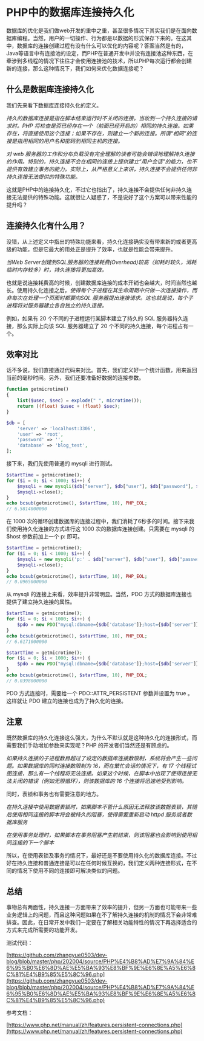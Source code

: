 # PHP中的数据库连接持久化

数据库的优化是我们做web开发的重中之重，甚至很多情况下其实我们是在面向数据库编程。当然，用户的一切操作、行为都是以数据的形式保存下来的。在这其中，数据库的连接创建过程有没有什么可以优化的内容呢？答案当然是有的，Java等语言中有连接池的设定，而PHP在普通开发中并没有连接池这种东西，在牵涉到多线程的情况下往往才会使用连接池的技术，所以PHP每次运行都会创建新的连接，那么这种情况下，我们如何来优化数据连接呢？

## 什么是数据库连接持久化

我们先来看下数据库连接持久化的定义。

*持久的数据库连接是指在脚本结束运行时不关闭的连接。当收到一个持久连接的请求时。PHP 将检查是否已经存在一个（前面已经开启的）相同的持久连接。如果存在，将直接使用这个连接；如果不存在，则建立一个新的连接。所谓“相同”的连接是指用相同的用户名和密码到相同主机的连接。*

*对 web 服务器的工作和分布负载没有完全理解的读者可能会错误地理解持久连接的作用。特别的，持久连接不会在相同的连接上提供建立“用户会话”的能力，也不提供有效建立事务的能力。实际上，从严格意义上来讲，持久连接不会提供任何非持久连接无法提供的特殊功能。*

这就是PHP中的连接持久化，不过它也指出了，持久连接不会提供任何非持久连接无法提供的特殊功能。这就很让人疑惑了，不是说好了这个方案可以带来性能的提升吗？

## 连接持久化有什么用？

没错，从上述定义中指出的特殊功能来看，持久化连接确实没有带来新的或者更高级的功能，但是它最大的用处正是提升了效率，也就是性能会带来提升。

*当Web Server创建到SQL服务器的连接耗费(Overhead)较高（如耗时较久，消耗临时内存较多）时，持久连接将更加高效。*

也就是说连接耗费高的时候，创建数据库连接的成本开销也会越大，时间当然也越长。使用持久化连接之后，*使得每个子进程在其生命周期中只做一次连接操作，而非每次在处理一个页面时都要向SQL 服务器提出连接请求。这也就是说，每个子进程将对服务器建立各自独立的持久连接。*

例如，如果有 20 个不同的子进程运行某脚本建立了持久的 SQL 服务器持久连接，那么实际上向该 SQL 服务器建立了 20 个不同的持久连接，每个进程占有一个。

## 效率对比

话不多说，我们直接通过代码来对比。首先，我们定义好一个统计函数，用来返回当前的毫秒时间。另外，我们还要准备好数据的连接参数。

```php
function getmicrotime()
{
    list($usec, $sec) = explode(" ", microtime());
    return ((float) $usec + (float) $sec);
}

$db = [
    'server' => 'localhost:3306',
    'user' => 'root',
    'password' => '',
    'database' => 'blog_test',
];
```

接下来，我们先使用普通的 mysqli 进行测试。

```php
$startTime = getmicrotime();
for ($i = 0; $i < 1000; $i++) {
    $mysqli = new mysqli($db["server"], $db["user"], $db["password"], $db["database"]); //持久连接
    $mysqli->close();
}
echo bcsub(getmicrotime(), $startTime, 10), PHP_EOL;
// 6.5814000000
```

在 1000 次的循环创建数据库的连接过程中，我们消耗了6秒多的时间。接下来我们使用持久化连接的方式进行这 1000 次的数据库连接创建。只需要在 mysqli 的 $host 参数前加上一个 p: 即可。

```php
$startTime = getmicrotime();
for ($i = 0; $i < 1000; $i++) {
    $mysqli = new mysqli('p:' . $db["server"], $db["user"], $db["password"], $db["database"]); //持久连接
    $mysqli->close();
}
echo bcsub(getmicrotime(), $startTime, 10), PHP_EOL;
// 0.0965000000
```

从 mysqli 的连接上来看，效率提升非常明显。当然，PDO 方式的数据库连接也提供了建立持久连接的属性。

```php
$startTime = getmicrotime();
for ($i = 0; $i < 1000; $i++) {
    $pdo = new PDO("mysql:dbname={$db['database']};host={$db['server']}", $db['user'], $db['password']);
}
echo bcsub(getmicrotime(), $startTime, 10), PHP_EOL;
// 6.6171000000

$startTime = getmicrotime();
for ($i = 0; $i < 1000; $i++) {
    $pdo = new PDO("mysql:dbname={$db['database']};host={$db['server']}", $db['user'], $db['password'], [PDO::ATTR_PERSISTENT => true]); //持久连接
}
echo bcsub(getmicrotime(), $startTime, 10), PHP_EOL;
// 0.0398000000
```

PDO 方式连接时，需要给一个 PDO::ATTR_PERSISTENT 参数并设置为 true 。这样就让 PDO 建立的连接也成为了持久化的连接。

## 注意

既然数据库的持久化连接这么强大，为什么不默认就是这种持久化的连接形式，而需要我们手动增加参数来实现呢？PHP 的开发者们当然还是有顾虑的。

*如果持久连接的子进程数目超过了设定的数据库连接数限制，系统将会产生一些问题。如果数据库的同时连接数限制为 16，而在繁忙会话的情况下，有 17 个线程试图连接，那么有一个线程将无法连接。如果这个时候，在脚本中出现了使得连接无法关闭的错误（例如无限循环），则该数据库的 16 个连接将迅速地受到影响。*

同时，表锁和事务也有需要注意的地方。

*在持久连接中使用数据表锁时，如果脚本不管什么原因无法释放该数据表锁，其随后使用相同连接的脚本将会被持久的阻塞，使得需要重新启动 httpd 服务或者数据库服务*

*在使用事务处理时，如果脚本在事务阻塞产生前结束，则该阻塞也会影响到使用相同连接的下一个脚本*

所以，在使用表锁及事务的情况下，最好还是不要使用持久化的数据库连接。不过好在持久连接和普通连接是可以在任何时候互换的，我们定义两种连接形式，在不同的情况下使用不同的连接即可解决类似的问题。

## 总结

事物总有两面性，持久连接一方面带来了效率的提升，但另一方面也可能带来一些业务逻辑上的问题，而且这种问题如果在不了解持久连接的机制的情况下会非常难排查。因此，在日常开发中我们一定要在了解相关功能特性的情况下再选择适合的方式来完成所需要的功能开发。

测试代码：

[https://github.com/zhangyue0503/dev-blog/blob/master/php/202004/source/PHP%E4%B8%AD%E7%9A%84%E6%95%B0%E6%8D%AE%E5%BA%93%E8%BF%9E%E6%8E%A5%E6%8C%81%E4%B9%85%E5%8C%96.php](https://github.com/zhangyue0503/dev-blog/blob/master/php/202004/source/PHP%E4%B8%AD%E7%9A%84%E6%95%B0%E6%8D%AE%E5%BA%93%E8%BF%9E%E6%8E%A5%E6%8C%81%E4%B9%85%E5%8C%96.php)

参考文档：

[https://www.php.net/manual/zh/features.persistent-connections.php](https://www.php.net/manual/zh/features.persistent-connections.php)